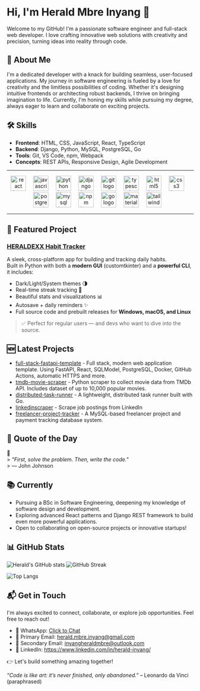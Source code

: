# Hi, I'm Herald Mbre Inyang 👋

Welcome to my GitHub! I'm a passionate software engineer and full-stack web developer. I love crafting innovative web solutions with creativity and precision, turning ideas into reality through code.

## 🚀 About Me

I'm a dedicated developer with a knack for building seamless, user-focused applications. My journey in software engineering is fueled by a love for creativity and the limitless possibilities of coding. Whether it's designing intuitive frontends or architecting robust backends, I thrive on bringing imagination to life. Currently, I'm honing my skills while pursuing my degree, always eager to learn and collaborate on exciting projects.

## 🛠️ Skills

- **Frontend**: HTML, CSS, JavaScript, React, TypeScript
- **Backend**: Django, Python, MySQL, PostgreSQL, Go
- **Tools**: Git, VS Code, npm, Webpack
- **Concepts**: REST APIs, Responsive Design, Agile Development

---

<div align="center">
  <img src="https://cdn.jsdelivr.net/gh/devicons/devicon/icons/react/react-original.svg" height="41" alt="react logo"  />
  <img width="12" />
  <img src="https://cdn.jsdelivr.net/gh/devicons/devicon/icons/javascript/javascript-original.svg" height="41" alt="javascript logo"  />
  <img width="12" />
  <img src="https://cdn.jsdelivr.net/gh/devicons/devicon/icons/python/python-original-wordmark.svg" height="41" alt="python logo"  />
  <img width="12" />
  <img src="https://cdn.jsdelivr.net/gh/devicons/devicon/icons/django/django-plain.svg" height="41" alt="django logo"  />
  <img width="12" />
  <img src="https://cdn.jsdelivr.net/gh/devicons/devicon/icons/git/git-plain-wordmark.svg" height="41" alt="git logo"  />
  <img width="12" />
  <img src="https://cdn.jsdelivr.net/gh/devicons/devicon/icons/typescript/typescript-original.svg" height="41" alt="typescript logo"  />
  <img width="12" />
  <img src="https://cdn.jsdelivr.net/gh/devicons/devicon/icons/html5/html5-original.svg" height="41" alt="html5 logo"  />
  <img width="12" />
  <img src="https://cdn.jsdelivr.net/gh/devicons/devicon/icons/css3/css3-original.svg" height="41" alt="css3 logo"  />
  <img width="12" />
  <img src="https://cdn.jsdelivr.net/gh/devicons/devicon/icons/postgresql/postgresql-original.svg" height="41" alt="postgresql logo"  />
  <img width="12" />
  <img src="https://cdn.jsdelivr.net/gh/devicons/devicon/icons/mysql/mysql-original.svg" height="41" alt="mysql logo"  />
  <img width="12" />
  <img src="https://cdn.jsdelivr.net/gh/devicons/devicon/icons/npm/npm-original-wordmark.svg" height="41" alt="npm logo"  />
  <img width="12" />
  <img src="https://cdn.jsdelivr.net/gh/devicons/devicon/icons/go/go-original.svg" height="41" alt="go logo"  />
  <img width="12" />
  <img src="https://cdn.jsdelivr.net/gh/devicons/devicon/icons/materialui/materialui-original.svg" height="41" alt="materialui logo"  />
  <img width="12" />
  <img src="https://cdn.jsdelivr.net/gh/devicons/devicon/icons/tailwindcss/tailwindcss-original-wordmark.svg" height="41" alt="tailwindcss logo"  />
  <img width ="12" />
</div>

---

## 🌟 Featured Project

### [**HERALDEXX Habit Tracker**](https://github.com/HERALDEXX/habit-tracker)

A sleek, cross-platform app for building and tracking daily habits.  
Built in Python with both a **modern GUI** (customtkinter) and a **powerful CLI**, it includes:

- Dark/Light/System themes 🌗  
- Real-time streak tracking 🔁  
- Beautiful stats and visualizations 📊  
- Autosave + daily reminders ✨  
- Full source code and prebuilt releases for **Windows, macOS, and Linux**

> ✅ Perfect for regular users — and devs who want to dive into the source.

## 🆕 Latest Projects

<!--START_SECTION:latest_repos-->
- [full-stack-fastapi-template](https://github.com/HERALDEXX/full-stack-fastapi-template) - Full stack, modern web application template. Using FastAPI, React, SQLModel, PostgreSQL, Docker, GitHub Actions, automatic HTTPS and more.
- [tmdb-movie-scraper](https://github.com/HERALDEXX/tmdb-movie-scraper) - Python scraper to collect movie data from TMDb API. Includes dataset of up to 10,000 popular movies.
- [distributed-task-runner](https://github.com/HERALDEXX/distributed-task-runner) - A lightweight, distributed task runner built with Go.
- [linkedinscraper](https://github.com/HERALDEXX/linkedinscraper) - Scrape job postings from LinkedIn
- [freelancer-project-tracker](https://github.com/HERALDEXX/freelancer-project-tracker) - A MySQL-based freelancer project and payment tracking database system.
<!--END_SECTION:latest_repos-->

## 💬 Quote of the Day

<!--START_SECTION:quote-->
🧠  
                                                                        > *"First, solve the problem. Then, write the code."*  
                                                                        > — John Johnson
                                                                        
<!--END_SECTION:quote-->


## 📚 Currently

- Pursuing a BSc in Software Engineering, deepening my knowledge of software design and development.
- Exploring advanced React patterns and Django REST framework to build even more powerful applications.
- Open to collaborating on open-source projects or innovative startups!

## 📊 GitHub Stats

![Herald's GitHub stats](https://github-readme-stats.vercel.app/api?username=HERALDEXX&show_icons=true&theme=radical&count_private=true&include_all_commits=true)
![GitHub Streak](https://streak-stats.demolab.com?user=HERALDEXX&theme=radical&border_radius=10&date_format=M%20j%5B%2C%20Y%5D&cache_bust=1)
<!-- Backup: https://github-readme-streak-stats.herokuapp.com/?user=HERALDEXX&theme=radical -->
![Top Langs](https://github-readme-stats.vercel.app/api/top-langs/?username=HERALDEXX&layout=compact&theme=radical)


## 📬 Get in Touch

I'm always excited to connect, collaborate, or explore job opportunities. Feel free to reach out!

- 💬 WhatsApp: [Click to Chat](https://wa.me/qr/FB3C4RHBNC72C1)
- 📧 Primary Email: herald.mbre.inyang@gmail.com
- 📧 Secondary Email: inyangheraldmbre@outlook.com
- 💼 LinkedIn: https://www.linkedin.com/in/herald-inyang/

👉 Let's build something amazing together!

*“Code is like art: it’s never finished, only abandoned.”* – Leonardo da Vinci (paraphrased)
